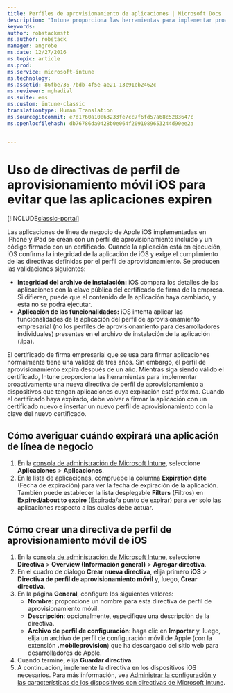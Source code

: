 ```yaml
---
title: Perfiles de aprovisionamiento de aplicaciones | Microsoft Docs
description: "Intune proporciona las herramientas para implementar proactivamente una nueva directiva de perfil de aprovisionamiento a dispositivos que tengan aplicaciones cuya expiración esté próxima."
keywords: 
author: robstackmsft
ms.author: robstack
manager: angrobe
ms.date: 12/27/2016
ms.topic: article
ms.prod: 
ms.service: microsoft-intune
ms.technology: 
ms.assetid: 86fbe736-7bdb-4f5e-ae21-13c91eb2462c
ms.reviewer: mghadial
ms.suite: ems
ms.custom: intune-classic
translationtype: Human Translation
ms.sourcegitcommit: e7d1760a10e63233fe7cc7f6fd57a68c5283647c
ms.openlocfilehash: db76786da0428b0e064f2091089653244d90ee2a


---
```


# <a name="use-ios-mobile-provisioning-profile-policies-to-prevent-your-apps-from-expiring"></a>Uso de directivas de perfil de aprovisionamiento móvil iOS para evitar que las aplicaciones expiren

[!INCLUDE[classic-portal](../includes/classic-portal.md)]

Las aplicaciones de línea de negocio de Apple iOS implementadas en iPhone y iPad se crean con un perfil de aprovisionamiento incluido y un código firmado con un certificado. Cuando la aplicación está en ejecución, iOS confirma la integridad de la aplicación de iOS y exige el cumplimiento de las directivas definidas por el perfil de aprovisionamiento. Se producen las validaciones siguientes:

- **Integridad del archivo de instalación:** iOS compara los detalles de las aplicaciones con la clave pública del certificado de firma de la empresa. Si difieren, puede que el contenido de la aplicación haya cambiado, y esta no se podrá ejecutar.
- **Aplicación de las funcionalidades:** iOS intenta aplicar las funcionalidades de la aplicación del perfil de aprovisionamiento empresarial (no los perfiles de aprovisionamiento para desarrolladores individuales) presentes en el archivo de instalación de la aplicación (.ipa).


El certificado de firma empresarial que se usa para firmar aplicaciones normalmente tiene una validez de tres años. Sin embargo, el perfil de aprovisionamiento expira después de un año. Mientras siga siendo válido el certificado, Intune proporciona las herramientas para implementar proactivamente una nueva directiva de perfil de aprovisionamiento a dispositivos que tengan aplicaciones cuya expiración esté próxima.
Cuando el certificado haya expirado, debe volver a firmar la aplicación con un certificado nuevo e insertar un nuevo perfil de aprovisionamiento con la clave del nuevo certificado.



## <a name="how-to-find-out-when-a-line-of-business-app-will-expire"></a>Cómo averiguar cuándo expirará una aplicación de línea de negocio

1. En la [consola de administración de Microsoft Intune](https://manage.microsoft.com), seleccione **Aplicaciones** > **Aplicaciones**.
2. En la lista de aplicaciones, compruebe la columna **Expiration date** (Fecha de expiración) para ver la fecha de expiración de la aplicación. También puede establecer la lista desplegable **Filters** (Filtros) en **Expired/about to expire** (Expirada/a punto de expirar) para ver solo las aplicaciones respecto a las cuales debe actuar.

## <a name="how-to-create-an-ios-mobile-provisioning-profile-policy"></a>Cómo crear una directiva de perfil de aprovisionamiento móvil de iOS


1. En la [consola de administración de Microsoft Intune](https://manage.microsoft.com), seleccione **Directiva** > **Overview (Información general)** > **Agregar directiva**.
2. En el cuadro de diálogo **Crear nueva directiva**, elija primero **iOS** > **Directiva de perfil de aprovisionamiento móvil** y, luego, **Crear directiva**.
3. En la página **General**, configure los siguientes valores:
    - **Nombre**: proporcione un nombre para esta directiva de perfil de aprovisionamiento móvil.
    - **Descripción**: opcionalmente, especifique una descripción de la directiva.
    - **Archivo de perfil de configuración:** haga clic en **Importar** y, luego, elija un archivo de perfil de configuración móvil de Apple (con la extensión **.mobileprovision**) que ha descargado del sitio web para desarrolladores de Apple.
4. Cuando termine, elija **Guardar directiva**.
5. A continuación, implemente la directiva en los dispositivos iOS necesarios. Para más información, vea [Administrar la configuración y las características de los dispositivos con directivas de Microsoft Intune](manage-settings-and-features-on-your-devices-with-microsoft-intune-policies.md).



<!--HONumber=Dec16_HO5-->


